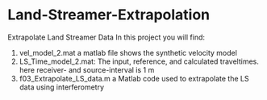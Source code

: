 # Land-Streamer-Extrapolation
Extrapolate Land Streamer Data
In this project you will find:
1. vel_model_2.mat a matlab file shows the synthetic velocity model
2. LS_Time_model_2.mat: The input, reference, and calculated traveltimes. here receiver- and source-interval is 1 m
3. f03_Extrapolate_LS_data.m a Matlab code used to extrapolate the LS data using interferometry
